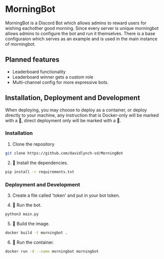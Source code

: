 # MorningBot

MorningBot is a Discord Bot which allows admins to reward users for wishing eachother good morning. Since every server is unique morningbot allows admins to configure the bot and run it themselves. There is a base configuraion which serves as an example and is used in the main instance of morningbot. 

## Planned features
- Leaderboard functionality
- Leaderboard winner gets a custom role
- Multi-channel config for more expressive bots.

## Installation, Deployment and Development

When deploying, you may choose to deploy as a container, or deploy directly to your machine, any instruction that is Docker-only will be marked with a 🐳, direct deployment only will be marked with a 🚀.

### Installation
1. Clone the repository
```bash
git clone https://github.com/davidlynch-sd/MorningBot
```

2. 🚀 Install the dependencies.
```bash
pip install -r requirements.txt
```

### Deployment and Development

3. Create a file called 'token' and put in your bot token.

4. 🚀 Run the bot.

```bash
python3 main.py
```

5. 🐳 Build the image.

```bash
docker build -t morningbot .
```

6. 🐳 Run the container.

```bash
docker run -d --name morningbot morningbot
```

